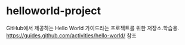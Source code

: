 # helloworld-project
GitHub에서 제공하는 Hello World 가이드라는 프로젝트를 위한 저장소.학습용. https://guides.github.com/activities/hello-world/ 참조
